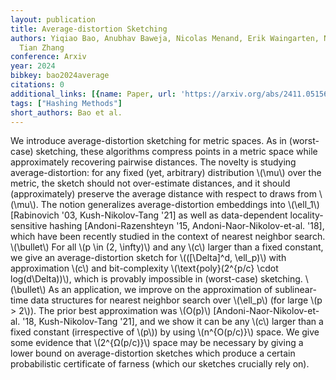 ```yaml
---
layout: publication
title: Average-distortion Sketching
authors: Yiqiao Bao, Anubhav Baweja, Nicolas Menand, Erik Waingarten, Nathan White,
  Tian Zhang
conference: Arxiv
year: 2024
bibkey: bao2024average
citations: 0
additional_links: [{name: Paper, url: 'https://arxiv.org/abs/2411.05156'}]
tags: ["Hashing Methods"]
short_authors: Bao et al.
---
```

We introduce average-distortion sketching for metric spaces. As in
(worst-case) sketching, these algorithms compress points in a metric space
while approximately recovering pairwise distances. The novelty is studying
average-distortion: for any fixed (yet, arbitrary) distribution \\(\mu\\) over the
metric, the sketch should not over-estimate distances, and it should
(approximately) preserve the average distance with respect to draws from \\(\mu\\).
The notion generalizes average-distortion embeddings into \\(\ell_1\\) [Rabinovich
'03, Kush-Nikolov-Tang '21] as well as data-dependent locality-sensitive
hashing [Andoni-Razenshteyn '15, Andoni-Naor-Nikolov-et-al. '18], which have
been recently studied in the context of nearest neighbor search.
  \\(\bullet\\) For all \\(p \in (2, \infty)\\) and any \\(c\\) larger than a fixed
constant, we give an average-distortion sketch for \\(([\Delta]^d, \ell_p)\\) with
approximation \\(c\\) and bit-complexity \\(\text\{poly\}(2^\{p/c\} \cdot
log(d\Delta))\\), which is provably impossible in (worst-case) sketching.
  \\(\bullet\\) As an application, we improve on the approximation of
sublinear-time data structures for nearest neighbor search over \\(\ell_p\\) (for
large \\(p > 2\\)). The prior best approximation was \\(O(p)\\)
[Andoni-Naor-Nikolov-et-al. '18, Kush-Nikolov-Tang '21], and we show it can be
any \\(c\\) larger than a fixed constant (irrespective of \\(p\\)) by using
\\(n^\{O(p/c)\}\\) space.
  We give some evidence that \\(2^\{Ω(p/c)\}\\) space may be necessary by giving
a lower bound on average-distortion sketches which produce a certain
probabilistic certificate of farness (which our sketches crucially rely on).